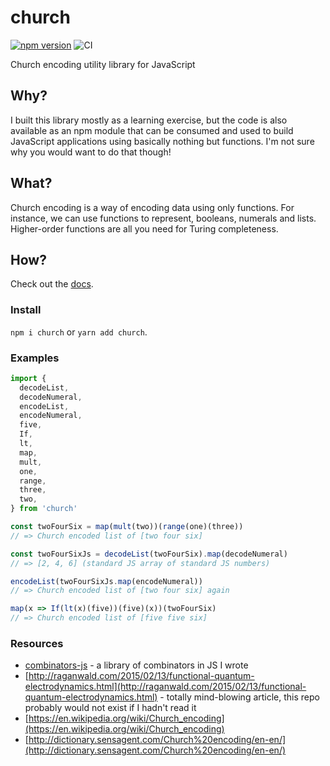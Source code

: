 # church

[![npm version](https://badge.fury.io/js/church.svg)](https://badge.fury.io/js/church)
![CI](https://github.com/benji6/church/workflows/CI/badge.svg)

Church encoding utility library for JavaScript

## Why?

I built this library mostly as a learning exercise, but the code is also available as an npm module that can be consumed and used to build JavaScript applications using basically nothing but functions. I'm not sure why you would want to do that though!

## What?

Church encoding is a way of encoding data using only functions. For instance, we can use functions to represent, booleans, numerals and lists. Higher-order functions are all you need for Turing completeness.

## How?

Check out the [docs](http://benji6.github.io/church/docs/).

### Install

`npm i church` or `yarn add church`.

### Examples

```javascript
import {
  decodeList,
  decodeNumeral,
  encodeList,
  encodeNumeral,
  five,
  If,
  lt,
  map,
  mult,
  one,
  range,
  three,
  two,
} from 'church'

const twoFourSix = map(mult(two))(range(one)(three))
// => Church encoded list of [two four six]

const twoFourSixJs = decodeList(twoFourSix).map(decodeNumeral)
// => [2, 4, 6] (standard JS array of standard JS numbers)

encodeList(twoFourSixJs.map(encodeNumeral))
// => Church encoded list of [two four six] again

map(x => If(lt(x)(five))(five)(x))(twoFourSix)
// => Church encoded list of [five five six]
```

### Resources

- [combinators-js](https://github.com/benji6/combinators-js) - a library of combinators in JS I wrote
- [http://raganwald.com/2015/02/13/functional-quantum-electrodynamics.html](http://raganwald.com/2015/02/13/functional-quantum-electrodynamics.html) - totally mind-blowing article, this repo probably would not exist if I hadn't read it
- [https://en.wikipedia.org/wiki/Church_encoding](https://en.wikipedia.org/wiki/Church_encoding)
- [http://dictionary.sensagent.com/Church%20encoding/en-en/](http://dictionary.sensagent.com/Church%20encoding/en-en/)
